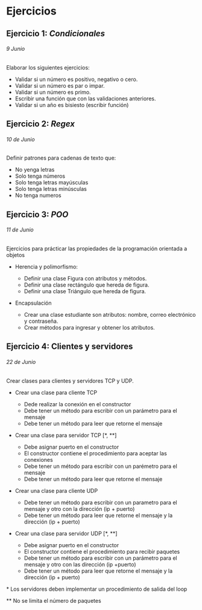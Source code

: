# Ejercicios

## Ejercicio 1: *Condicionales*
###### *9 Junio*
Elaborar los siguientes ejercicios:
* Validar si un número es positivo, negativo o cero.
* Validar si un número es par o impar.
* Validar si un número es primo.
* Escribir una función que con las validaciones anteriores.
* Validar si un año es bisiesto (escribir función)

## Ejercicio 2: *Regex*
###### *10 de Junio*
Definir patrones para cadenas de texto que:
* No yenga letras
* Solo tenga números
* Solo tenga letras mayúsculas
* Solo tenga letras minúsculas
* No tenga numeros

## Ejercicio 3: *POO*
###### *11 de Junio*
Ejercicios para prácticar las propiedades de la programación orientada a objetos
* Herencia y polimorfismo:
    * Definir una clase Figura con atributos y métodos.
    * Definir una clase rectángulo que hereda de figura.
    * Definir una clase Triángulo que hereda de figura.
 
 
* Encapsulación 
    * Crear una clase estudiante son atributos: nombre, correo electrónico y contraseña.
    * Crear métodos para ingresar y obtener los atributos.
 
 
## Ejercicio 4: Clientes y servidores
###### *22 de Junio*
Crear clases para clientes y servidores TCP y UDP.
* Crear una clase para cliente TCP
    * Dede realizar la conexión en el constructor
    * Debe tener un método para escribir con un parámetro para el mensaje
    * Debe tener un método para leer que retorne el mensaje


* Crear una clase para servidor TCP [*, **]
    * Debe asignar puerto en el constructor
    * El constructor contiene el procedimiento para aceptar las conexiones
    * Debe tener un método para escribir con un parémetro para el mensaje
    * Debe tener un método para leer que retorne el mensaje
    
* Crear una clase para cliente UDP
    * Debe tener un método para escribir con un parametro para el mensaje y otro con la dirección (ip + puerto)
    * Debe tener un método para leer que retorne el mensaje y la dirección (ip + puerto)
    
* Crear una clase para servidor UDP [*, **]
    * Debe asignar puerto en el constructor
    * El constructor contiene el procedimiento para recibir paquetes
    * Debe tener un método para escribir con un parámetro para el mensaje y otro con las dirección (ip +puerto)
    * Debe tener un método para leer que retorne el mensaje y la dirección (ip + puerto)
    
    
\* Los servidores deben implementar un procedimiento de salida del loop

\** No se limita el número de paquetes